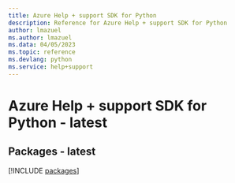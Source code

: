 ```yaml
---
title: Azure Help + support SDK for Python
description: Reference for Azure Help + support SDK for Python
author: lmazuel
ms.author: lmazuel
ms.data: 04/05/2023
ms.topic: reference
ms.devlang: python
ms.service: help+support
---
```

# Azure Help + support SDK for Python - latest
## Packages - latest
[!INCLUDE [packages](help-+-support-index.md)]